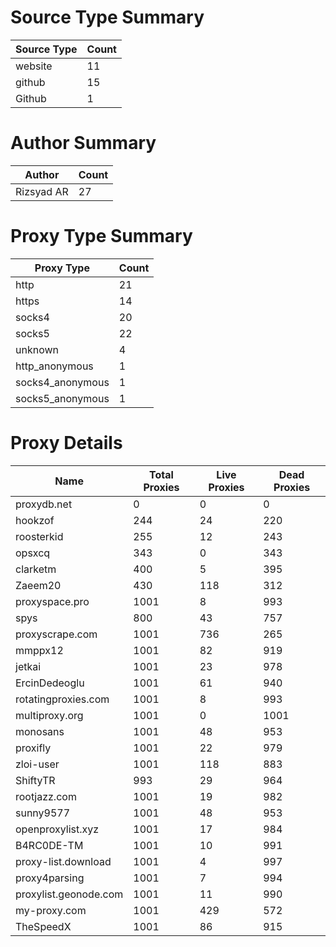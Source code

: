 # Source Type Summary

| Source Type | Count |
|-------------|-------|
| website | 11 |
| github | 15 |
| Github | 1 |


# Author Summary

| Author | Count |
|--------|-------|
| Rizsyad AR | 27 |


# Proxy Type Summary

| Proxy Type | Count |
|------------|-------|
| http | 21 |
| https | 14 |
| socks4 | 20 |
| socks5 | 22 |
| unknown | 4 |
| http_anonymous | 1 |
| socks4_anonymous | 1 |
| socks5_anonymous | 1 |


# Proxy Details

| Name | Total Proxies | Live Proxies | Dead Proxies |
|------|---------------|--------------|---------------|
| proxydb.net | 0 | 0 | 0 |
| hookzof | 244 | 24 | 220 |
| roosterkid | 255 | 12 | 243 |
| opsxcq | 343 | 0 | 343 |
| clarketm | 400 | 5 | 395 |
| Zaeem20 | 430 | 118 | 312 |
| proxyspace.pro | 1001 | 8 | 993 |
| spys | 800 | 43 | 757 |
| proxyscrape.com | 1001 | 736 | 265 |
| mmppx12 | 1001 | 82 | 919 |
| jetkai | 1001 | 23 | 978 |
| ErcinDedeoglu | 1001 | 61 | 940 |
| rotatingproxies.com | 1001 | 8 | 993 |
| multiproxy.org | 1001 | 0 | 1001 |
| monosans | 1001 | 48 | 953 |
| proxifly | 1001 | 22 | 979 |
| zloi-user | 1001 | 118 | 883 |
| ShiftyTR | 993 | 29 | 964 |
| rootjazz.com | 1001 | 19 | 982 |
| sunny9577 | 1001 | 48 | 953 |
| openproxylist.xyz | 1001 | 17 | 984 |
| B4RC0DE-TM | 1001 | 10 | 991 |
| proxy-list.download | 1001 | 4 | 997 |
| proxy4parsing | 1001 | 7 | 994 |
| proxylist.geonode.com | 1001 | 11 | 990 |
| my-proxy.com | 1001 | 429 | 572 |
| TheSpeedX | 1001 | 86 | 915 |
